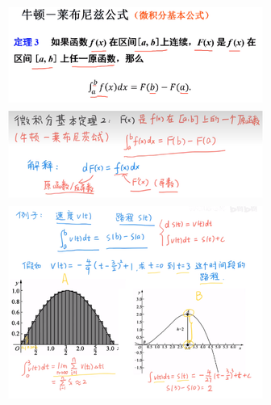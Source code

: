 ![](../photo/Pasted%20image%2020240319152819.png)

![](../photo/Pasted%20image%2020240319152852.png)

![](../photo/Pasted%20image%2020240319152919.png)
